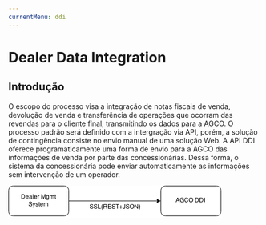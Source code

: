 ```yaml
---
currentMenu: ddi
---
```


# Dealer Data Integration

## Introdução
O escopo do processo visa a integração de notas fiscais de venda, devolução de venda e transferência de operações que ocorram das revendas para o cliente final, transmitindo os dados para a AGCO. O processo padrão será definido com a intergração via API, porém, a solução de contingência consiste no envio manual de uma solução Web. 
A API DDI oferece programaticamente uma forma de envio para a AGCO das informações de venda por parte das concessionárias. Dessa forma, o sistema da concessionária pode enviar automaticamente as informações sem intervenção de um operador.

![ddiImage](images/ddi.png)
